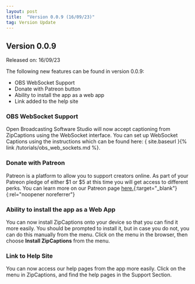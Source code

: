 ```yaml
---
layout: post
title:  "Version 0.0.9 (16/09/23)"
tag: Version Update
---
```


<h2>Version 0.0.9</h2>

Released on: 16/09/23

The following new features can be found in version 0.0.9:

- OBS WebSocket Support
- Donate with Patreon button
- Ability to install the app as a web app
- Link added to the help site

<h3>OBS WebSocket Support</h3>

Open Broadcasting Software Studio will now accept captioning from ZipCaptions using the WebSocket interface. 
You can set up WebSocket Captions using the instructions which can be found here: { site.baseurl }{% link /tutorials/obs_web_sockets.md %}.

<h3>Donate with Patreon</h3>

Patreon is a platform to allow you to support creators online. As part of your Patreon pledge of either $1 or $5 at this time you will get access to different perks. You can learn more on our Patreon page [here.](https://patreon.com/ZipCaptions){:target="_blank"}{:rel="noopener noreferrer"}

<h3>Ability to install the app as a Web App </h3>

You can now install ZipCaptions onto your device so that you can find it more easily. You should be prompted to install it, but in case you do not, you can do this manually from the menu. Click on the menu in the browser, then choose **Install ZipCaptions** from the menu. 

<h3>Link to Help Site</h3>

You can now access our help pages from the app more easily. Click on the menu in ZipCaptions, and find the help pages in the Support Section. 


